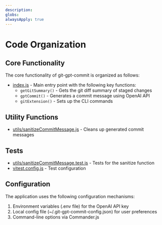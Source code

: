 ```yaml
---
description:
globs:
alwaysApply: true
---
```


# Code Organization

## Core Functionality

The core functionality of git-gpt-commit is organized as follows:

- [index.js](mdc:index.js) - Main entry point with the following key functions:
  - `getGitSummary()` - Gets the git diff summary of staged changes
  - `gptCommit()` - Generates a commit message using OpenAI API
  - `gitExtension()` - Sets up the CLI commands

## Utility Functions

- [utils/sanitizeCommitMessage.js](mdc:utils/sanitizeCommitMessage.js) - Cleans up generated commit messages

## Tests

- [utils/sanitizeCommitMessage.test.js](mdc:utils/sanitizeCommitMessage.test.js) - Tests for the sanitize function
- [vitest.config.js](mdc:vitest.config.js) - Test configuration

## Configuration

The application uses the following configuration mechanisms:

1. Environment variables (.env file) for the OpenAI API key
2. Local config file (~/.git-gpt-commit-config.json) for user preferences
3. Command-line options via Commander.js
